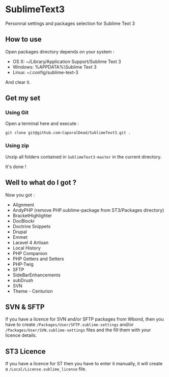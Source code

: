 # SublimeText3

Personnal settings and packages selection for Sublime Text 3

## How to use

Open packages directory depends on your system :

* OS X: ~/Library/Application Support/Sublime Text 3
* Windows: %APPDATA%\Sublime Text 3
* Linux: ~/.config/sublime-text-3

And clear it.

## Get my set

### Using Git

Open a terminal here and execute :

```
git clone git@github.com:CaporalDead/SublimeText3.git .
```

### Using zip

Unzip all folders contained in ```SublimeText3-master``` in the current directory.

It's done !

## Well to what do I got ?

Now you got :

* Alignment
* AndyPHP (remove PHP.sublime-package from ST3/Packages directory)
* BracketHighlighter
* DocBlockr
* Doctrine Snippets
* Drupal
* Emmet
* Laravel 4 Artisan
* Local History
* PHP Companion
* PHP Getters and Setters
* PHP-Twig
* SFTP
* SideBarEnhancements
* subDrush
* SVN
* Theme - Centurion

## SVN & SFTP

If you have a licence for SVN and/or SFTP packages from Wbond, then you have to create ```/Packages/User/SFTP.sublime-settings``` and/or ```/Packages/User/SVN.sublime-settings``` files and the fill them with your licence details.

## ST3 Licence

If you have a licence for ST then you have to enter it manually, it will create a ```/Local/License.sublime_license``` file.